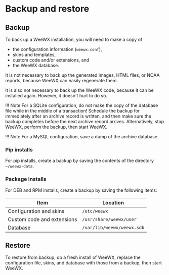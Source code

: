 # Backup and restore

## Backup

To back up a WeeWX installation, you will need to make a copy of

 * the configuration information (`weewx.conf`),
 * skins and templates,
 * custom code and/or extensions, and
 * the WeeWX database.

It is not necessary to back up the generated images, HTML files, or NOAA reports, because WeeWX can easily regenerate them.

It is also not necessary to back up the WeeWX code, because it can be installed again. However, it doesn't hurt to do so.

!!! Note
    For a SQLite configuration, do not make the copy of the database file while in the middle of a transaction! Schedule the backup for immediately after an archive record is written, and then make sure the backup completes before the next archive record arrives. Alternatively, stop WeeWX, perform the backup, then start WeeWX.

!!! Note
    For a MySQL configuration, save a dump of the archive database.


### Pip installs

For pip installs, create a backup by saving the contents of the directory `~/weewx-data`.

### Package installs

For DEB and RPM installs, create a backup by saving the following items:

| Item                       | Location                   |
|----------------------------|----------------------------|
| Configuration and skins    | `/etc/weewx`               |
| Custom code and extensions | `/usr/share/weewx/user`    |
| Database                   | `/var/lib/weewx/weewx.sdb` |


## Restore

To restore from backup, do a fresh install of WeeWX, replace the configuration file, skins, and database with those from a backup, then start WeeWX.
